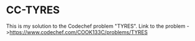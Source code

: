 # CC-TYRES
This is my solution to the Codechef problem "TYRES". Link to the problem ->https://www.codechef.com/COOK133C/problems/TYRES
